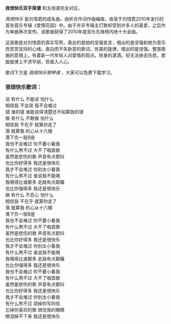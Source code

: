 

**我很快乐双手简谱** 和五线谱完全对应。

_我很快乐_
是刘惜君的成名曲，由祈合作词作曲编曲，收录于刘惜君2010年发行的首张音乐专辑《爱情花园》中。由于并非专辑主打歌却受到许多人的喜爱，之后作为单曲再次宣传。该歌曲获得了2010年度音乐先锋榜内地十大金曲。

这首歌是对刘惜君的真实写照，表达的是她的坚强宣言，唱出的是坚强和她为音乐而苦苦坚持的心绪。直白而不失新意的歌词，优美的旋律，唱出的是坚强。整首歌曲的意境上，有着新一代年轻人对爱情的观点。转身的潇洒，却无法抹去伤悲。歌曲旋律上不求华丽，但直入人心。

歌词下方是 _我很快乐钢琴谱_ ，大家可以免费下载学习。

### 我很快乐歌词：

说 有什么 不能说 怕什么  
相信我 不会哭 我不会难过  
错 谁的错 谁能说得清楚还不如算我的错  
做 有什么 不敢做 怕什么  
相信我 不在乎 就算你走了  
落 就算我 的心从十六楼  
落下负一层B座  
我也不会难过 你不要小看我  
有什么熬不过 大不了唱首歌  
虽然是悲伤的歌 声音有点颤抖  
也比你好得多 我还是很快乐  
我才不会难过 你别太小看我  
有什么熬不过 谁说我不能喝  
我喝得比谁都多 走路有点颠簸  
也比你强得多 我还是很快乐  
做 有什么 不忍心 怕什么  
相信我 不在乎 就算你走了  
落 就算我 的心从十六楼  
落下负一层B座  
我也不会难过 你不要小看我  
有什么熬不过 大不了唱首歌  
虽然是悲伤的歌 声音有点颤抖  
也比你好得多 我还是很快乐  
我才不会难过 你别太小看我  
有什么熬不过 谁说我不能喝  
我喝得比谁都多 走路有点颠簸  
也比你强得多 我还是很快乐  
我也不会难过 你不要小看我  
有什么熬不过 大不了唱首歌  
虽然是悲伤的歌 声音有点颤抖  
也比你好得多 我还是很快乐  
我才不会难过 你别太小看我  
有什么熬不过 烧掉你写的信  
忘掉你喜欢的歌 绑住我的眼睛  
眼泪掉不下来 我还是很快乐

